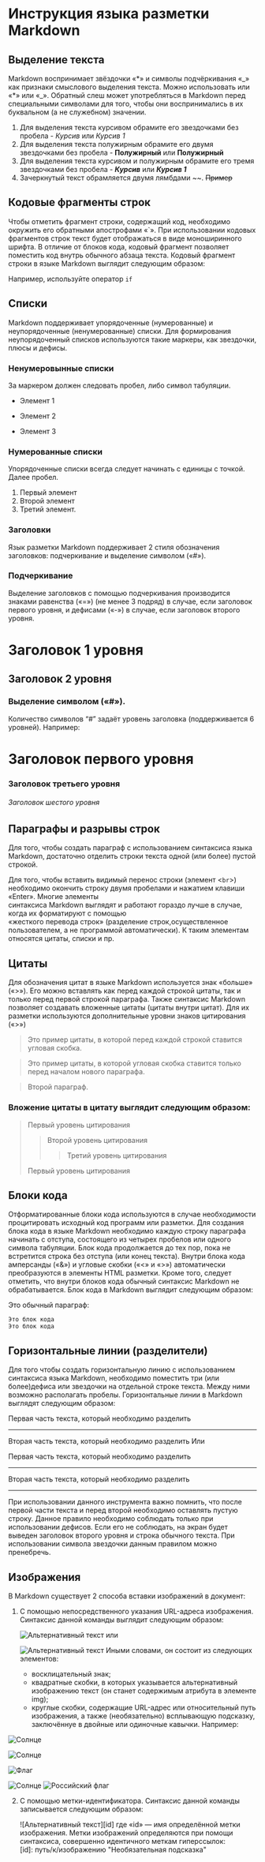 # Инструкция языка разметки Markdown

## Выделение текста
Markdown воспринимает звёздочки «\*» и символы подчёркивания «\_» как признаки смыслового выделения текста. Можно использовать или «\*» или «\_». Обратный слеш может употребляться в Markdown перед специальными символами для того, чтобы они воспринимались в их буквальном (а не служебном) значении.

1. Для выделения текста курсивом обрамите его звездочками без пробела - *Курсив* или _Курсив 1_
2. Для выделения текста полужирным обрамите его двумя звездочками без пробела - **Полужирный** или __Полужирный__
3. Для выделения текста курсивом и полужирным обрамите его тремя звездочками без пробела - ***Курсив*** или    ___Курсив 1___
4. Зачеркнутый текст обрамляется двумя лямбдами \~~. 
~~Пример~~

Кодовые фрагменты строк
--------------------
Чтобы отметить фрагмент строки, содержащий код, необходимо окружить его обратными апострофами «`». При использовании кодовых фрагментов строк текст будет отображаться в виде моноширинного шрифта. В отличие от блоков кода, кодовый фрагмент позволяет поместить код внутрь обычного абзаца текста. Кодовый фрагмент строки в языке Markdown выглядит следующим образом:

Например, используйте оператор `if`

## Списки
Markdown поддерживает упорядоченные (нумерованные) и неупорядоченные (ненумерованные) списки. Для формирования неупорядоченный списков используются такие маркеры, как звездочки, плюсы и дефисы.
### Ненумеровынные списки
За маркером должен следовать пробел, либо символ табуляции. 
+ Элемент 1
* Элемент 2
- Элемент 3

### Нумерованные списки
 Упорядоченные списки всегда следует начинать с единицы с точкой. Далее пробел.
 1. Первый элемент
 2. Второй элемент
 3. Третий элемент.

### Заголовки
Язык разметки Markdown поддерживает 2 стиля обозначения заголовков: подчеркивание и выделение символом («#»). 
### Подчеркивание
Выделение заголовков с помощью подчеркивания производится знаками равенства («=») (не менее 3 подряд) в случае, если заголовок первого уровня, и дефисами («-») в случае, если заголовок второго уровня.

Заголовок 1 уровня
===
Заголовок 2 уровня 
-------------
### Выделение символом («#»). 

Количество символов “#” задаёт уровень заголовка (поддерживается 6 уровней). Например:
# Заголовок первого уровня
### Заголовок третьего уровня
###### Заголовок шестого уровня

## Параграфы и разрывы строк
Для того, чтобы создать параграф с использованием синтаксиса языка Markdown, достаточно отделить строки текста одной (или более) пустой строкой.

Для того, чтобы вставить видимый перенос строки (элемент <`br`>) необходимо окончить строку двумя пробелами и нажатием клавиши «Enter». Многие элементы   
синтаксиса Markdown выглядят и работают гораздо лучше в случае, когда их форматируют с помощью  
 «жесткого перевода строк» (разделение строк,осуществленное   пользователем, а не программой автоматически). К таким элементам относятся цитаты, списки и пр.

 ## Цитаты  
 Для обозначения цитат в языке Markdown используется знак «больше» («>»). Его можно вставлять как перед каждой строкой цитаты, так и только перед первой строкой параграфа. Также синтаксис Markdown позволяет создавать вложенные цитаты (цитаты внутри цитат). Для их разметки используются дополнительные уровни знаков цитирования («>»)

>Это пример цитаты,
>в которой перед каждой строкой
>ставится угловая скобка.

>Это пример цитаты,
в которой угловая скобка
ставится только перед началом нового параграфа.  

>Второй параграф.
### Вложение цитаты в цитату выглядит следующим образом:

> Первый уровень цитирования
>> Второй уровень цитирования
>>> Третий уровень цитирования
>
> Первый уровень цитирования

## Блоки кода
Отформатированные блоки кода используются в случае необходимости процитировать исходный код программ или разметки. Для создания блока кода в языке Markdown необходимо каждую строку параграфа начинать с отступа, состоящего из четырех пробелов или одного символа табуляции. Блок кода продолжается до тех пор, пока не встретится строка без отступа (или конец текста). Внутри блока кода амперсанды («&») и угловые скобки («<» и «>») автоматически преобразуются в элементы HTML разметки. Кроме того, следует отметить, что внутри блоков кода обычный синтаксис Markdown не обрабатывается. Блок кода в Markdown выглядит следующим образом:

Это обычный параграф:

    Это блок кода
    Это блок кода

## Горизонтальные линии (разделители)

Для того чтобы создать горизонтальную линию с использованием синтаксиса языка Markdown, необходимо поместить три (или более)дефиса или звездочки на отдельной строке текста. Между ними возможно располагать пробелы. Горизонтальные линии в Markdown выглядят следующим образом:

Первая часть текста, который необходимо разделить
***
Вторая часть текста, который необходимо разделить
Или

Первая часть текста, который необходимо разделить

---

Вторая часть текста, который необходимо разделить   
*** 
При использовании данного инструмента важно помнить, что после первой части текста и перед второй необходимо оставлять пустую строку. Данное правило необходимо соблюдать только при использовании дефисов. Если его не соблюдать, на экран будет выведен заголовок второго уровня и строка обычного текста. При использовании символа звездочки данным правилом можно пренебречь.

## Изображения
В Markdown существует 2 способа вставки изображений в документ:
1. С помощью непосредственного указания URL-адреса изображения. Синтаксис данной команды выглядит следующим образом:

    ![Альтернативный текст](/путь/к/изображению.jpg)
или

    ![Альтернативный текст](/путь/к/изображению.jpg "Подсказка")
    Иными словами, он состоит из следующих элементов: 
    + восклицательный знак;
    + квадратные скобки, в которых указывается альтернативный изображению текст (он станет содержимым атрибута в элементе img);
    + круглые скобки, содержащие URL-адрес или относительный путь изображения, а также (необязательно) всплывающую подсказку, заключённуе в двойные или одиночные кавычки.
    Например:

![Солнце](D:/Евгений/заставки/солнце.png)

![Солнце](https://e7.pngegg.com/pngimages/276/365/png-clipart-love-birthday-happiness-housewife-s-love-child.png "Интернет")

![Флаг](https://www.ros-color.ru/storage/post/34/344b0ad1ab5c2bdef84d854e51b28b8c.jpeg "internet")

![Солнце](./картинки/солнце.png "Локально")
![Российский флаг](./картинки/флаг.jpeg "Локально")

2. С помощью метки-идентификатора. Синтаксис данной команды записывается следующим образом:

    ![Альтернативный текст][id]
где «id» — имя определённой метки изображения. Метки изображений определяются при помощи синтаксиса, совершенно идентичного меткам гиперссылок:  
[id]: путь/к/изображению "Необязательная подсказка"

    



    
